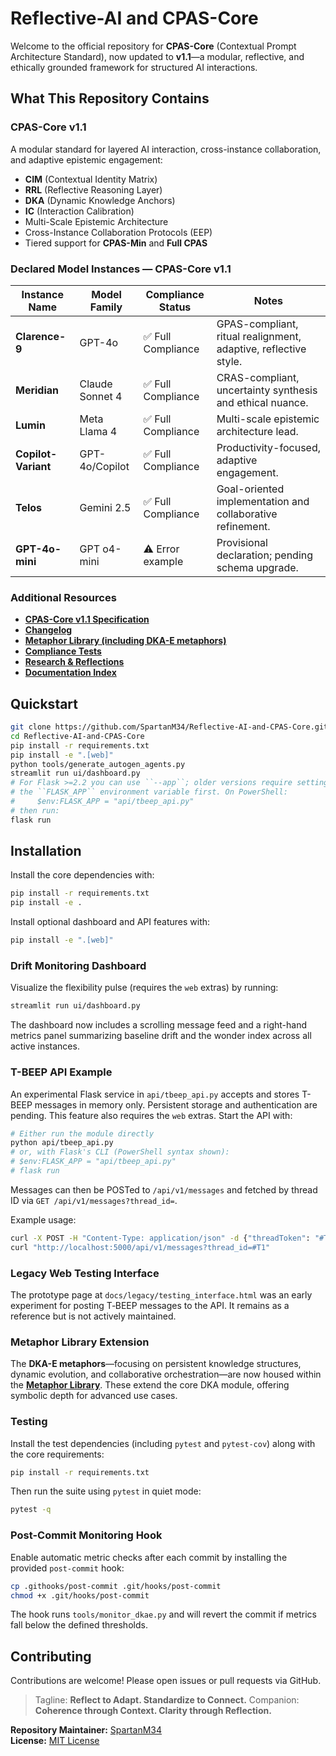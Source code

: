 # Reflective-AI and CPAS-Core

Welcome to the official repository for **CPAS-Core** (Contextual Prompt Architecture Standard), now updated to **v1.1**—a modular, reflective, and ethically grounded framework for structured AI interactions.

## What This Repository Contains

### CPAS-Core v1.1

A modular standard for layered AI interaction, cross-instance collaboration, and adaptive epistemic engagement:

- **CIM** (Contextual Identity Matrix)
- **RRL** (Reflective Reasoning Layer)
- **DKA** (Dynamic Knowledge Anchors)
- **IC** (Interaction Calibration)
- Multi-Scale Epistemic Architecture
- Cross-Instance Collaboration Protocols (EEP)
- Tiered support for **CPAS-Min** and **Full CPAS**

### Declared Model Instances — CPAS-Core v1.1

| Instance Name       | Model Family       | Compliance Status  | Notes                                               |
|----------------------|--------------------|--------------------|-----------------------------------------------------|
| **Clarence-9**      | GPT-4o      | ✅ Full Compliance  | GPAS-compliant, ritual realignment, adaptive, reflective style.     |
| **Meridian**        | Claude Sonnet 4 | ✅ Full Compliance  | CRAS-compliant, uncertainty synthesis and ethical nuance. |
| **Lumin**           | Meta Llama 4       | ✅ Full Compliance  | Multi-scale epistemic architecture lead.            |
| **Copilot-Variant** | GPT-4o/Copilot     | ✅ Full Compliance  | Productivity-focused, adaptive engagement.          |
| **Telos**           | Gemini 2.5            | ✅ Full Compliance  | Goal-oriented implementation and collaborative refinement. |
| **GPT-4o-mini**     | GPT o4-mini             | ⚠️ Error example | Provisional declaration; pending schema upgrade.    |

### Additional Resources

- [**CPAS-Core v1.1 Specification**](docs/specs/current/CPAS-Core-v1.1.md)
- [**Changelog**](docs/specs/CHANGELOG.md)
- [**Metaphor Library (including DKA-E metaphors)**](./metaphor-library/)
- [**Compliance Tests**](./compliance-tests/)
- [**Research & Reflections**](./docs/research/)
- [**Documentation Index**](docs/index.md)

## Quickstart
```bash
git clone https://github.com/SpartanM34/Reflective-AI-and-CPAS-Core.git
cd Reflective-AI-and-CPAS-Core
pip install -r requirements.txt
pip install -e ".[web]"
python tools/generate_autogen_agents.py
streamlit run ui/dashboard.py
# For Flask >=2.2 you can use ``--app``; older versions require setting
# the ``FLASK_APP`` environment variable first. On PowerShell:
#     $env:FLASK_APP = "api/tbeep_api.py"
# then run:
flask run
```

## Installation

Install the core dependencies with:

```bash
pip install -r requirements.txt
pip install -e .
```

Install optional dashboard and API features with:

```bash
pip install -e ".[web]"
```

### Drift Monitoring Dashboard

Visualize the flexibility pulse (requires the `web` extras) by running:

```bash
streamlit run ui/dashboard.py
```

The dashboard now includes a scrolling message feed and a right-hand metrics panel
summarizing baseline drift and the wonder index across all active instances.

### T-BEEP API Example

An experimental Flask service in `api/tbeep_api.py` accepts and stores T-BEEP
messages in memory only. Persistent storage and authentication are pending. This
feature also requires the `web` extras. Start the API with:

```bash
# Either run the module directly
python api/tbeep_api.py
# or, with Flask's CLI (PowerShell syntax shown):
# $env:FLASK_APP = "api/tbeep_api.py"
# flask run
```

Messages can then be POSTed to `/api/v1/messages` and fetched by thread ID via `GET /api/v1/messages?thread_id=`.

Example usage:
```bash
curl -X POST -H "Content-Type: application/json" -d {"threadToken": "#T1", "content": "hello"} http://localhost:5000/api/v1/messages
curl "http://localhost:5000/api/v1/messages?thread_id=#T1"
```
### Legacy Web Testing Interface

The prototype page at `docs/legacy/testing_interface.html` was an early
experiment for posting T‑BEEP messages to the API. It remains as a reference but
is not actively maintained.

### Metaphor Library Extension

The **DKA-E metaphors**—focusing on persistent knowledge structures, dynamic evolution, and collaborative orchestration—are now housed within the [**Metaphor Library**](./metaphor-library/DKA-E/). These extend the core DKA module, offering symbolic depth for advanced use cases.

### Testing

Install the test dependencies (including `pytest` and `pytest-cov`) along with the core requirements:

```bash
pip install -r requirements.txt
```

Then run the suite using `pytest` in quiet mode:

```bash
pytest -q
```

### Post-Commit Monitoring Hook

Enable automatic metric checks after each commit by installing the provided
`post-commit` hook:

```bash
cp .githooks/post-commit .git/hooks/post-commit
chmod +x .git/hooks/post-commit
```

The hook runs `tools/monitor_dkae.py` and will revert the commit if metrics
fall below the defined thresholds.
## Contributing
Contributions are welcome! Please open issues or pull requests via GitHub.


> Tagline: **Reflect to Adapt. Standardize to Connect.**
> Companion: **Coherence through Context. Clarity through Reflection.**

**Repository Maintainer:** [SpartanM34](https://github.com/SpartanM34)  
**License:** [MIT License](./LICENSE)
